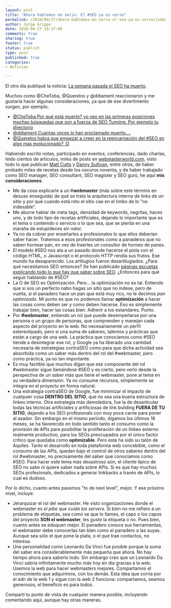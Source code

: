 ```yaml
--- 
layout: post
title: "Ahora hablemos en serio: El #SEO ya es verso"
permalink: /2010/04/27/ahora-hablemos-en-serio-el-seo-ya-es-verso/index.html
author: Jorge Grippo
date: 2010-04-27 19:37:00
comments: true
sharing: true
footer: true
status: publish
type: post
published: true
categories: 
- Noticias

---
```

<!-- 139 -->
El otro día publiqué la noticia:  <a href="http://www.uberbin.net/archivos/rants/el-seo-ha-muerto-larga-vida-a-las-apis.php">La semana pasada el SEO ha muerto</a>.<div>
</div><div>Muchos como @CheToba, @Querelos y @ddiament reaccionaron y me gustaría hacer algunas consideraciones, ya que de ese divertimento surgen, por ejemplo:</div><div><div><ul><li><a href="http://twitter.com/CheToba/status/12909660426">@CheToba Por qué está muerto? yo veo en las primeras posiciones muchas búsquedas que son a fuerza de SEO Tunning. Por ejemplo tu directorio</a></li><li><a href="http://twitter.com/ddiament/status/12905561587">@ddiament Cuantas veces lo han proclamado muerto....</a></li><li><a href="http://twitter.com/Querelos/status/12905562242">@Querelos  habra que empezar a creer en la reencarnación del #SEO en algo mas evolucionado? :D</a></li></ul><div>Habiendo escrito notas, participado en eventos, conferencias, dado charlas, leido cientos de articulos, miles de posts en <a href="http://www.webmasterworld.com/">webmasterworld.com</a>, visto todo lo que publican <a href="http://twitter.com/mattcutts">Matt Cutts</a> y <a href="http://twitter.com/dannysullivan">Danny Sullivan</a>, entre otros, de haber probado miles de recetas desde los oscuros noventa, y de haber trabajado como SEO manager, SEO consultant, SEO magister y SEO gurú, he aquí <b>mis consideraciones</b>:</div></div></div><div><ul><li>Me da cosa explicarle a un #<b><i>webmaster</i></b> (más sobre este término en desuso enseguida) de qué se trata la arquitectura interna de links de un sitio y por qué cuando está roto el sitio cae en el limbo de lo "no indexable".</li><li>Me aburre hablar de meta tags, densidad de keywords, negritas,  haces uno, y de todo tipo de recetas artificiales, dejando lo importante que es el tema o contenido o servicio o lo que sea, que se pierda en una maraña de estupideces sin valor.</li><li>Ya no da cobrar por enseñarles a profesionales lo que ellos deberían saber hacer. Tratemos a esos profesionales como a panaderos que no saben hornear pan, en vez de traerles un consultor de horneo de panes.  </li><li>El modelo #SEO nos ata a un pasado donde hacerse el piola con el código HTML, o Javascript o el protocolo HTTP rendía sus frutos. Ese mundo ha desaparecido. Los artilugios fueron desartilugiados. ¿Para qué necesitamos SEO entonces?  Se han publicado <a href="http://www.google.com/support/webmasters/bin/answer.py?hl=es&amp;answer=35769">páginas escuetas explicando todo lo que hay que saber sobre SEO</a>. ¿Entonces para qué seguir hablando de #SEO?</li><li>La O de SEO es Optimización. Pero... la optimización no es tal. Entiendo que si sos un perfecto nabo hagas un sitio que no indexe, pero de vuelta, si el panadero hace un pan que está muy rico, no le decimos <i>pan optimizado</i>. Mi punto es que no podemos llamar <b>optimización</b> a hacer las cosas como deben ser y como deben hacerse. Eso es simplemente trabajar bien, hacer las cosas bien. Adherir a los estandares. Punto.</li><li>Por <b>#webmaster</b>,  entiendo un rol que puede desempeñarse por una persona o un grupo de personas, que comprenden y manejan cada aspecto del proyecto en la web. No necesariamente un perfil estereotipado, pero sí una suma de saberes, talentos y prácticas que están a cargo de una web. La práctica que conocíamos como #SEO tiende a desintegrar ese rol, y Google ya ha liberado una cantidad necesaria de estrategias contraSEO como para que dicha actividad sea absorbida como un saber más dentro del rol del #webmaster, pero como práctica, ya no tan importante.</li><li>Es muy factible que muchos digan que ese componente del rol #webmaster sigue llamándose #SEO y es cierto, pero verlo desde la perspectiva de un saber más que tiene el webmaster, pone al tema en su verdadera dimensión. Ya no consume recursos, simplemente se integra en el proyecto en forma natural.</li><li>Una estrategia contraSEO de Google, fue minimizar el impacto de cualquier cosa <b>DENTRO DEL SITIO</b>, que no sea una buena estructura de linkeo interno. Otra estrategia más demoledora, fue la de desarticular todas las técnicas artificiales y artificiosas de link building <b>FUERA DE TU SITIO</b>, dejando a los SEO profesionals con muy poca carne para poner al asador. Sin embargo en el mismo período, digamos los últimos 18 meses, se ha favorecido en todo sentido tanto el consumo como la provisión de APIs para posibilitar la proliferación de un linkeo externo realmente productivo, para los SEOs preocupados por el único factor crítico que quedaba como <b>optimizable</b>. Pero este ha sido su talón de Aquiles. Tanto el desarrollo en toda plataforma web concebible, como el consumo de las APIs, quedan bajo el control de otros saberes dentro del rol #webmaster, no precisamente del saber que conocíamos como #SEO. Para hacer este tema más desastroso aún, el cliente típico de SEO no sabe ni quiere saber nada sobre APIs. Si es que hay muchos SEOs profesionals, dedicados a generar linkbacks a través de APIs, lo cual es dudoso.</li></ul><div>Por lo dicho, cuanto antes pasemos "to de next level", mejor. Y ese próximo nivel, incluye:</div><div><ul><li>Jerarquizar el rol del webmaster. He visto organizaciones donde el webmaster es <i>el pibe que cuida los servers</i>. Si bien no me refiero a un problema de etiquetas, sea como se que lo llames, el capo o los capos del proyecto <b>SON el webmaster</b>, les guste la etiqueta o no. Pues bien, cuanto antes se eduquen mejor. El panadero conoce sus herramientas, el webmaster debe conocerlas tan bien como el panadero a las suyas. Aunque sea sólo el que pone la plata, o el que trae contactos, no interesa.</li><li>Una personalidad como Leonardo Da Vinci fue posible porque la suma del saber era considerablemente más pequeña que ahora. No hay tiempo ahora para saberlo todo. Sin embargo creo que un Leonardo Da Vinci sabría infinitamente mucho más hoy en día gracias a la web. Usemos la web para hacer webmasters mejores. Compartamos el conocimiento que adquirimos, con los demás. Esta idea que corría por el adn de la web 1 y sigue con la web 2 funciona: compartamos, seamos generosos, el beneficio es para todos.</li></ul></div><div>Compartí tu punto de vista de cualquier manera posible, incluyendo comentando aqui, aunque hay otras maneras.</div><div>
</div><div>
</div></div>

